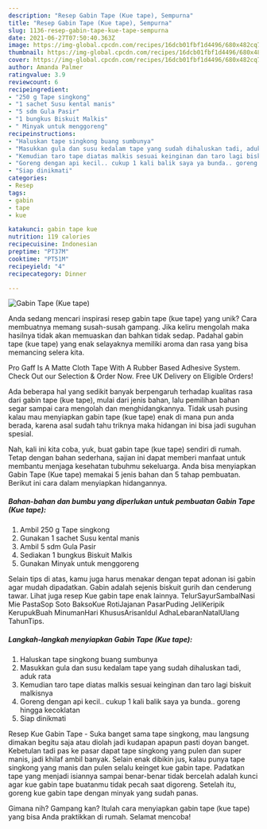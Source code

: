 ```yaml
---
description: "Resep Gabin Tape (Kue tape), Sempurna"
title: "Resep Gabin Tape (Kue tape), Sempurna"
slug: 1136-resep-gabin-tape-kue-tape-sempurna
date: 2021-06-27T07:50:40.363Z
image: https://img-global.cpcdn.com/recipes/16dcb01fbf1d4496/680x482cq70/gabin-tape-kue-tape-foto-resep-utama.jpg
thumbnail: https://img-global.cpcdn.com/recipes/16dcb01fbf1d4496/680x482cq70/gabin-tape-kue-tape-foto-resep-utama.jpg
cover: https://img-global.cpcdn.com/recipes/16dcb01fbf1d4496/680x482cq70/gabin-tape-kue-tape-foto-resep-utama.jpg
author: Amanda Palmer
ratingvalue: 3.9
reviewcount: 6
recipeingredient:
- "250 g Tape singkong"
- "1 sachet Susu kental manis"
- "5 sdm Gula Pasir"
- "1 bungkus Biskuit Malkis"
- " Minyak untuk menggoreng"
recipeinstructions:
- "Haluskan tape singkong buang sumbunya"
- "Masukkan gula dan susu kedalam tape yang sudah dihaluskan tadi, aduk rata"
- "Kemudian taro tape diatas malkis sesuai keinginan dan taro lagi biskuit malkisnya"
- "Goreng dengan api kecil.. cukup 1 kali balik saya ya bunda.. goreng hingga kecoklatan"
- "Siap dinikmati"
categories:
- Resep
tags:
- gabin
- tape
- kue

katakunci: gabin tape kue 
nutrition: 119 calories
recipecuisine: Indonesian
preptime: "PT37M"
cooktime: "PT51M"
recipeyield: "4"
recipecategory: Dinner

---
```



![Gabin Tape (Kue tape)](https://img-global.cpcdn.com/recipes/16dcb01fbf1d4496/680x482cq70/gabin-tape-kue-tape-foto-resep-utama.jpg)

Anda sedang mencari inspirasi resep gabin tape (kue tape) yang unik? Cara membuatnya memang susah-susah gampang. Jika keliru mengolah maka hasilnya tidak akan memuaskan dan bahkan tidak sedap. Padahal gabin tape (kue tape) yang enak selayaknya memiliki aroma dan rasa yang bisa memancing selera kita.

Pro Gaff Is A Matte Cloth Tape With A Rubber Based Adhesive System. Check Out our Selection &amp; Order Now. Free UK Delivery on Eligible Orders!

Ada beberapa hal yang sedikit banyak berpengaruh terhadap kualitas rasa dari gabin tape (kue tape), mulai dari jenis bahan, lalu pemilihan bahan segar sampai cara mengolah dan menghidangkannya. Tidak usah pusing kalau mau menyiapkan gabin tape (kue tape) enak di mana pun anda berada, karena asal sudah tahu triknya maka hidangan ini bisa jadi suguhan spesial.


Nah, kali ini kita coba, yuk, buat gabin tape (kue tape) sendiri di rumah. Tetap dengan bahan sederhana, sajian ini dapat memberi manfaat untuk membantu menjaga kesehatan tubuhmu sekeluarga. Anda bisa menyiapkan Gabin Tape (Kue tape) memakai 5 jenis bahan dan 5 tahap pembuatan. Berikut ini cara dalam menyiapkan hidangannya.

<!--inarticleads1-->

##### Bahan-bahan dan bumbu yang diperlukan untuk pembuatan Gabin Tape (Kue tape):

1. Ambil 250 g Tape singkong
1. Gunakan 1 sachet Susu kental manis
1. Ambil 5 sdm Gula Pasir
1. Sediakan 1 bungkus Biskuit Malkis
1. Gunakan  Minyak untuk menggoreng


Selain tips di atas, kamu juga harus menakar dengan tepat adonan isi gabin agar mudah dipadatkan. Gabin adalah sejenis biskuit gurih dan cenderung tawar. Lihat juga resep Kue gabin tape enak lainnya. TelurSayurSambalNasi Mie PastaSop Soto BaksoKue RotiJajanan PasarPuding JeliKeripik KerupukBuah MinumanHari KhususArisanIdul AdhaLebaranNatalUlang TahunTips. 

<!--inarticleads2-->

##### Langkah-langkah menyiapkan Gabin Tape (Kue tape):

1. Haluskan tape singkong buang sumbunya
1. Masukkan gula dan susu kedalam tape yang sudah dihaluskan tadi, aduk rata
1. Kemudian taro tape diatas malkis sesuai keinginan dan taro lagi biskuit malkisnya
1. Goreng dengan api kecil.. cukup 1 kali balik saya ya bunda.. goreng hingga kecoklatan
1. Siap dinikmati


Resep Kue Gabin Tape - Suka banget sama tape singkong, mau langsung dimakan begitu saja atau diolah jadi kudapan apapun pasti doyan banget. Kebetulan tadi pas ke pasar dapat tape singkong yang pulen dan super manis, jadi khilaf ambil banyak. Selain enak dibikin jus, kalau punya tape singkong yang manis dan pulen selalu keinget kue gabin tape. Padatkan tape yang menjadi isiannya sampai benar-benar tidak bercelah adalah kunci agar kue gabin tape buatanmu tidak pecah saat digoreng. Setelah itu, goreng kue gabin tape dengan minyak yang sudah panas. 

Gimana nih? Gampang kan? Itulah cara menyiapkan gabin tape (kue tape) yang bisa Anda praktikkan di rumah. Selamat mencoba!
